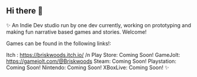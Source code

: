 ## Hi there 👋

✨
An Indie Dev studio run by one dev currently, working on prototyping and making fun narrative based games and stories.
Welcome!

Games can be found in the following links!: 

Itch : https://briskwoods.itch.io/
/n Play Store: Coming Soon!
GameJolt: https://gamejolt.com/@Briskwoods
Steam: Coming Soon!
Playstation: Coming Soon!
Nintendo: Coming Soon!
XBoxLive: Coming Soon!
✨

<!--

**Here are some ideas to get you started:**

🙋‍♀️ A short introduction - what is your organization all about?
🌈 Contribution guidelines - how can the community get involved?
👩‍💻 Useful resources - where can the community find your docs? Is there anything else the community should know?
🍿 Fun facts - what does your team eat for breakfast?
🧙 Remember, you can do mighty things with the power of [Markdown](https://docs.github.com/github/writing-on-github/getting-started-with-writing-and-formatting-on-github/basic-writing-and-formatting-syntax)
-->
